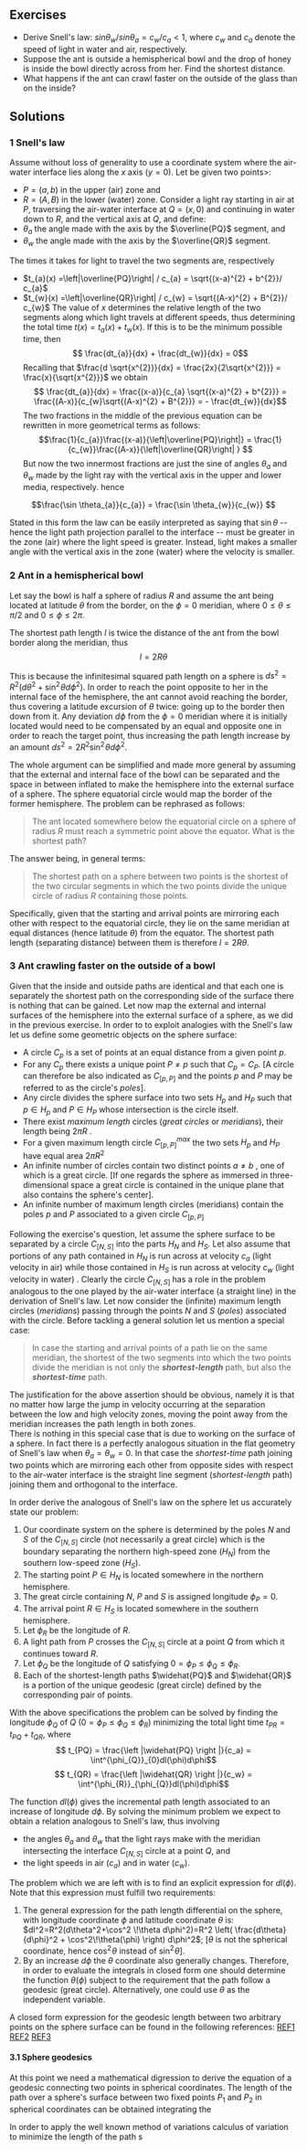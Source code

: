 ## Exercises

 - Derive Snell's law: $sin \theta_{w} / sin \theta_{a} = c_{w}/c_{a} < 1$, where $c_{w}$ and $c_{a}$ denote the speed of light in water and air, respectively.
 - Suppose the ant is outside a hemispherical bowl and the drop of honey is inside the bowl directly across from her. Find the shortest distance.
 - What happens if the ant can crawl faster on the outside of the glass than on the inside? 

## Solutions

### 1 Snell's law
Assume without loss of generality to use a coordinate system where the air-water interface lies along the $x$ axis ($y=0$).
Let be given two points>: 
 - $P=(a,b)$ in the upper (air) zone and 
 - $R=(A,B)$ in the lower (water) zone. 
Consider a light ray starting in air at $P$, traversing the air-water interface at $Q=(x,0)$ and continuing in water down to $R$, and the vertical axis at $Q$, and define: 
 - $\theta_{a}$ the angle made with the axis by the $\overline{PQ}$ segment, and
 - $\theta_{w}$ the angle made with the axis by the $\overline{QR}$ segment.

The times it takes for light to travel the two segments are, respectively
 - $t_{a}(x) =\left|\overline{PQ}\right| / c_{a} = \sqrt{(x-a)^{2} + b^{2}}/ c_{a}$
 - $t_{w}(x) =\left|\overline{QR}\right| / c_{w} = \sqrt{(A-x)^{2} + B^{2}}/ c_{w}$ 
The value of $x$ determines the relative length of the two segments along which light travels at different speeds, thus determining the total time $t(x) = t_{a}(x) + t_{w}(x)$. If this is to be the minimum possible time, then 
$$ \frac{dt_{a}}{dx} + \frac{dt_{w}}{dx} = 0$$
Recalling that $\frac{d \sqrt{x^{2}}}{dx} = \frac{2x}{2\sqrt{x^{2}}} = \frac{x}{\sqrt{x^{2}}}$ we obtain
$$ \frac{dt_{a}}{dx} = \frac{(x-a)}{c_{a} \sqrt{(x-a)^{2} + b^{2}}} = \frac{(A-x)}{c_{w}\sqrt{(A-x)^{2} + B^{2}}}  = - \frac{dt_{w}}{dx}$$
The two fractions in the middle of the previous equation can be rewritten in more geometrical terms as follows:
$$\frac{1}{c_{a}}\frac{(x-a)}{\left|\overline{PQ}\right|} = \frac{1}{c_{w}}\frac{(A-x)}{\left|\overline{QR}\right| }  $$
But now the two innermost fractions are just the sine of angles $\theta_{a}$ and $\theta_{w}$ made by the light ray with the vertical axis in the upper and lower media, respectively. hence

$$\frac{\sin \theta_{a}}{c_{a}} = \frac{\sin \theta_{w}}{c_{w}} $$

Stated in this form the law can be easily interpreted as saying that $\sin \theta$ -- hence the light path projection parallel to the interface -- must be greater in the zone (air) where the light speed is greater. Instead, light makes a smaller angle with the vertical axis in the zone (water) where the velocity is smaller. 

### 2 Ant in a hemispherical bowl
Let say the bowl is half a sphere of radius $R$ and assume the ant being located at latitude $\theta$ from the border, on the $\phi=0$ meridian, where $0 \leq \theta \leq \pi/2$ and $0 \leq \phi \leq 2 \pi$.

The shortest path length $l$ is twice the distance of the ant from the bowl border along the meridian, thus 
$$l = 2 R \theta$$

This is because the infinitesimal squared path length on a sphere is $ds^{2} = R^{2} (d\theta^{2} + \sin^2\!\theta d\phi^{2})$. In order to reach the point opposite to her in the internal face of the hemisphere, the ant cannot avoid reaching the border, thus covering a latitude excursion of $\theta$ twice: going up to the border then down from it. Any deviation $d\phi$ from the $\phi=0$ meridian where it is initially located would need to be compensated by an equal and opposite one in order to reach the target point, thus increasing the path length increase by an amount  $ds^{2} = 2 R^{2} \sin^2\!\theta d\phi^{2}$.

The whole argument can be simplified and made more general by assuming that the external and internal face of the bowl can be separated and the space in between  inflated to make the hemisphere into the external surface of a sphere. The sphere equatorial circle would map the border of the former hemisphere. The problem can be rephrased as follows: 
> The ant located somewhere below the equatorial circle on a sphere of radius $R$ must reach a symmetric point above the equator. What is the shortest path?

The answer being, in general terms: 

> The shortest path on a sphere between two points is the shortest of
> the two circular segments in which the two points divide the unique
> circle of radius $R$ containing those points. 

Specifically, given that the starting and arrival points are mirroring each other with respect to the equatorial circle, they lie on the same meridian at equal distances (hence latitude $\theta$) from the equator. The shortest path length (separating distance) between them is therefore $l = 2 R  \theta$. 

### 3 Ant crawling faster on the outside of a bowl
Given that the inside and outside paths are identical and that each one is separately the shortest path on the corresponding side of the surface there is nothing that can be gained. 
Let now map the external and internal surfaces of the hemisphere into the external surface of a sphere, as we did in the previous exercise. In order to to exploit analogies with the Snell's law let us define some geometric objects on the sphere surface:
 - A circle $C_{p}$ is a set of points at an equal distance from a given point $p$. 
 - For any  $C_{p}$ there exists a unique point $P \ne p$ such that $C_{p}=C_{P}$. [A circle can therefore be also indicated as $C_{[p,P]}$ and the points $p$ and $P$ may be referred to as the circle's *poles*].
 - Any circle divides the sphere surface into two sets $H_{p}$ and $H_{P}$ such that $p \in H_{p}$ and $P \in H_{P}$ whose intersection is the circle itself. 
 - There exist *maximum length* circles (*great circles* or *meridians*), their length being $2\pi R$  .   
 -  For a given maximum length circle $C^{max}_{[p,P]}$ the two sets $H_{p}$ and $H_{P}$  have equal area $2\pi R^{2}$ 
 - An infinite number of circles contain two distinct points $a \ne b$ , one of which is a great circle. [If one regards the sphere as immersed in three-dimensional space a great circle is contained in the unique plane that also contains the sphere's center].  
 - An infinite number of maximum length circles (meridians) contain the poles $p$ and $P$ associated to a given circle $C_{[p,P]}$

Following the exercise's question, let assume the sphere surface to be separated by a circle $C_{[N,S]}$ into the parts $H_{N}$ and $H_{S}$. Let also assume that portions of any path contained in $H_{N}$ is run across at velocity $c_{a}$ (light velocity in air) while those contained in $H_{S}$ is run across at velocity $c_{w}$ (light velocity in water) . 
Clearly the circle $C_{[N,S]}$ has a role in the problem analogous to the one played by the air-water interface (a straight line) in the derivation of Snell's law. 
Let now consider the (infinite) maximum length circles (*meridians*) passing through the points $N$ and $S$ (*poles*) associated with the circle. 
Before tackling a general solution let us mention a special case: 
> In case the starting and arrival points of a path lie on the same
> meridian, the shortest of the two segments into which the two points
> divide the meridian is not only the ***shortest-length*** path, but
> also the ***shortest-time*** path. 

The justification for the above assertion should be obvious, namely it is that no matter how large the jump in velocity occurring at the separation between the low and high velocity zones, moving the point away from the meridian increases the path length in both zones.     
There is nothing in this special case that is due to working on the surface of a sphere. In fact there is a perfectly analogous situation in the flat geometry of Snell's law when $\theta_{a} = \theta_{w} = 0$. In that case the *shortest-time* path joining two points which are mirroring each other from opposite sides with respect to the air-water interface is the straight line segment (*shortest-length* path) joining them and orthogonal to the interface.  

In order derive the analogous of Snell's law on the sphere let us accurately state our problem:

 1. Our coordinate system on the sphere is determined by the poles $N$ and $S$ of the $C_{[N,S]}$ circle (not necessarily a great circle) which is the boundary separating the northern high-speed zone ($H_{N}$) from the southern low-speed zone ($H_{S}$).
 2.  The starting point $P \in H_{N}$ is located somewhere in the northern hemisphere. 
 3. The great circle containing $N$, $P$ and $S$ is assigned longitude $\phi_{P}=0$.   
 4. The arrival point $R \in H_{S}$ is located somewhere in the southern hemisphere. 
 5. Let $\phi_{R}$ be the longitude of $R$.   
 6. A light path from $P$ crosses the $C_{[N,S]}$ circle at a point $Q$ from which it continues toward $R$. 
 7.   Let $\phi_{Q}$ be the longitude of $Q$ satisfying  $0 = \phi_{P} \leq \phi_{Q} \leq \phi_{R}$.
 8. Each of the shortest-length paths $\widehat{PQ}$ and $\widehat{QR}$ is a  portion of the unique geodesic (great circle) defined by the corresponding pair of points. 

With the above specifications the problem can be solved by finding the longitude $\phi_{Q}$ of $Q$ ($0 = \phi_{P} \leq \phi_{Q} \leq \phi_{R}$) minimizing the total light time $t_{PR} = t_{PQ} + t_{QR}$, where
$$ t_{PQ} = \frac{\left |\widehat{PQ} \right |}{c_a} = \int^{\phi_{Q}}_{0}dl(\phi)d\phi$$
$$ t_{QR} = \frac{\left |\widehat{QR} \right |}{c_w} = \int^{\phi_{R}}_{\phi_{Q}}dl(\phi)d\phi$$

The function $dl(\phi)$ gives the incremental path length associated to an increase of longitude $d\phi$. By solving the minimum problem we expect to obtain a relation analogous to Snell's law, thus involving 
 - the angles $\theta_{a}$ and $\theta_{w}$ that the light rays make with the meridian intersecting the interface $C_{[N,S]}$ circle at a point $Q$, and
 - the light speeds in air ($c_a$) and in water ($c_w$).

The problem which we are left with is to find an explicit expression for 
$dl(\phi)$. Note that this expression must fulfill two requirements:

 1. The general expression for the path length differential on the sphere, with longitude coordinate $\phi$ and latitude coordinate $\theta$ is: $dl^2=R^2(d\theta^2+\cos^2 \!\theta d\phi^2)=R^2 \left( \frac{d\theta}{d\phi}^2 + \cos^2\!\theta(\phi) \right) d\phi^2$;
[$\theta$ is not the spherical coordinate, hence $\cos^2 \!\theta$ instead of $\sin^2 \!\theta$].
 3. By an increase $d\phi$ the $\theta$ coordinate also generally changes. Therefore, in order to evaluate the integrals in closed form one should determine the function $\theta (\phi)$ subject to the requirement that the path follow a geodesic (great circle). Alternatively, one could use $\theta$ as the independent variable. 

A closed form expression for the geodesic length between two arbitrary points on the sphere surface can be found in the following references: 
[REF1](http://www.damtp.cam.ac.uk/user/reh10/lectures/nst-mmii-handout2.pdf)
[REF2](http://campus.mst.edu/physics/courses/409/Problem-Solutions/HW#5/HW5_prob1_sphere_geodesic.pdf)
[REF3](http://vixra.org/pdf/1404.0016v1.pdf)

 #### 3.1 Sphere geodesics
 At this point we need a mathematical digression to derive the equation of a geodesic connecting two points in spherical coordinates. The length of the path over a sphere's surface between two fixed points $P_1$ and $P_2$ in spherical coordinates can be obtained integrating the 

In order to apply the well known method of variations calculus of variation to minimize the length of the path s  
 

<!--stackedit_data:
eyJoaXN0b3J5IjpbLTIwOTAzNzA1NDZdfQ==
-->